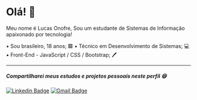 # Olá! 👋

Meu nome é Lucas Onofre,
Sou um estudante de Sistemas de Informação apaixonado por tecnologia!

▪ Sou brasileiro, 18 anos; 🟩
▪ Técnico em Desenvolvimento de Sistemas; 💻
▪ Front-End - JavaScript / CSS / Bootstrap; 🖊

---
 ##### Compartilharei meus estudos e projetos pessoais neste perfil 😄
[![Linkedin Badge](https://img.shields.io/badge/-Lucas%20Onofre-3C6AF5?style=flat-square&logo=Linkedin&logoColor=white&link=https://www.linkedin.com/in/lucas-onofre01/)](https://www.linkedin.com/in/lucas-onofre01/) [![Gmail Badge](https://img.shields.io/badge/-lucasxxonofre@gmail.com-3C6AF5?style=flat-square&logo=Gmail&logoColor=white&link=mailto:lucasxxonofre@gmail.com)](mailto:lucasxxonofre@gmail.com)
